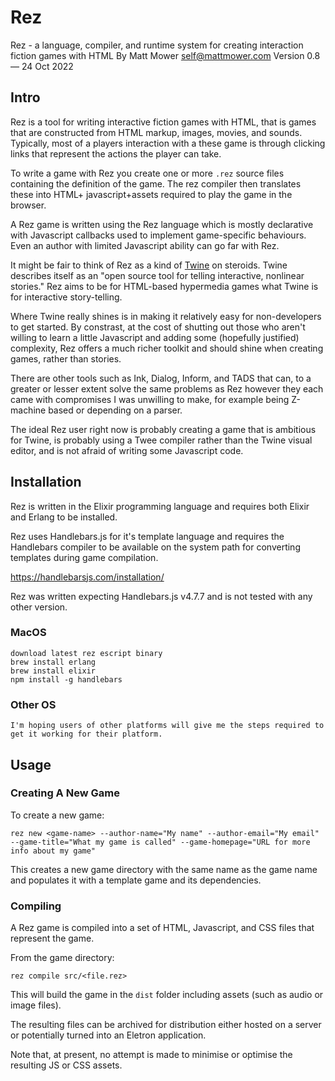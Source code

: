 # Rez

Rez - a language, compiler, and runtime system for creating interaction fiction games with HTML
By Matt Mower <self@mattmower.com>
Version 0.8 — 24 Oct 2022

## Intro

Rez is a tool for writing interactive fiction games with HTML, that is games that are constructed from HTML markup, images, movies, and sounds. Typically, most of a players interaction with a these game is through clicking links that represent the actions the player can take.

To write a game with Rez you create one or more `.rez` source files containing the definition of the game. The rez compiler then translates these into HTML+ javascript+assets required to play the game in the browser.

A Rez game is written using the Rez language which is mostly declarative with Javascript callbacks used to implement game-specific behaviours. Even an author with limited Javascript ability can go far with Rez.

It might be fair to think of Rez as a kind of [Twine](https://twinery.org/) on steroids. Twine describes itself as an "open source tool for telling interactive, nonlinear stories." Rez aims to be for HTML-based hypermedia games what Twine is for interactive story-telling.

Where Twine really shines is in making it relatively easy for non-developers to get started. By constrast, at the cost of shutting out those who aren't willing to learn a little Javascript and adding some (hopefully justified) complexity, Rez offers a much richer toolkit and should shine when creating games, rather than stories.

There are other tools such as Ink, Dialog, Inform, and TADS that can, to a greater or lesser extent solve the same problems as Rez however they each came with compromises I was unwilling to make, for example being Z-machine based or depending on a parser.

The ideal Rez user right now is probably creating a game that is ambitious for Twine, is probably using a Twee compiler rather than the Twine visual editor, and is not afraid of writing some Javascript code.

## Installation

Rez is written in the Elixir programming language and requires both Elixir and Erlang to be installed.

Rez uses Handlebars.js for it's template language and requires the Handlebars
compiler to be available on the system path for converting templates during game
compilation.

https://handlebarsjs.com/installation/

Rez was written expecting Handlebars.js v4.7.7 and is not tested with any other
version.

### MacOS

    download latest rez escript binary
    brew install erlang
    brew install elixir
    npm install -g handlebars

### Other OS

    I'm hoping users of other platforms will give me the steps required to get it working for their platform.

## Usage

### Creating A New Game

To create a new game:

    rez new <game-name> --author-name="My name" --author-email="My email" --game-title="What my game is called" --game-homepage="URL for more info about my game"

This creates a new game directory with the same name as the game name and populates it with a template game and its dependencies.

### Compiling

A Rez game is compiled into a set of HTML, Javascript, and CSS files that represent the game.

From the game directory:

    rez compile src/<file.rez>

This will build the game in the `dist` folder including assets (such as audio or image files).

The resulting files can be archived for distribution either hosted on a server or potentially turned into an Eletron application.

Note that, at present, no attempt is made to minimise or optimise the resulting JS or CSS assets.
